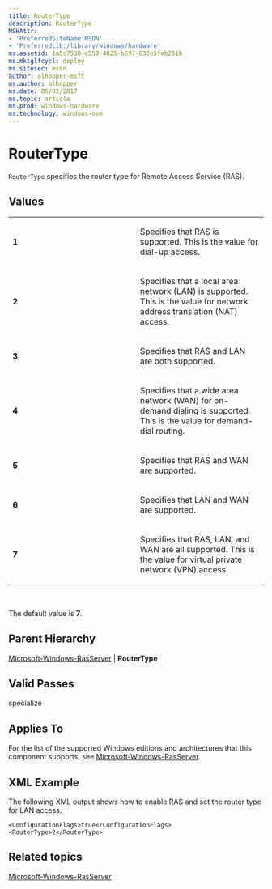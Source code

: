 ```yaml
---
title: RouterType
description: RouterType
MSHAttr:
- 'PreferredSiteName:MSDN'
- 'PreferredLib:/library/windows/hardware'
ms.assetid: 1a5c7538-c559-4825-b697-832e5feb251b
ms.mktglfcycl: deploy
ms.sitesec: msdn
author: alhopper-msft
ms.author: alhopper
ms.date: 05/02/2017
ms.topic: article
ms.prod: windows-hardware
ms.technology: windows-oem
---
```


# RouterType


`RouterType` specifies the router type for Remote Access Service (RAS).

## Values


<table>
<colgroup>
<col width="50%" />
<col width="50%" />
</colgroup>
<tbody>
<tr class="odd">
<td><p><strong>1</strong></p></td>
<td><p>Specifies that RAS is supported. This is the value for dial-up access.</p></td>
</tr>
<tr class="even">
<td><p><strong>2</strong></p></td>
<td><p>Specifies that a local area network (LAN) is supported. This is the value for network address translation (NAT) access.</p></td>
</tr>
<tr class="odd">
<td><p><strong>3</strong></p></td>
<td><p>Specifies that RAS and LAN are both supported.</p></td>
</tr>
<tr class="even">
<td><p><strong>4</strong></p></td>
<td><p>Specifies that a wide area network (WAN) for on-demand dialing is supported. This is the value for demand-dial routing.</p></td>
</tr>
<tr class="odd">
<td><p><strong>5</strong></p></td>
<td><p>Specifies that RAS and WAN are supported.</p></td>
</tr>
<tr class="even">
<td><p><strong>6</strong></p></td>
<td><p>Specifies that LAN and WAN are supported.</p></td>
</tr>
<tr class="odd">
<td><p><strong>7</strong></p></td>
<td><p>Specifies that RAS, LAN, and WAN are all supported. This is the value for virtual private network (VPN) access.</p></td>
</tr>
</tbody>
</table>

 

The default value is **7**.

## Parent Hierarchy


[Microsoft-Windows-RasServer](microsoft-windows-rasserver.md) | **RouterType**

## Valid Passes


specialize

## Applies To


For the list of the supported Windows editions and architectures that this component supports, see [Microsoft-Windows-RasServer](microsoft-windows-rasserver.md).

## XML Example


The following XML output shows how to enable RAS and set the router type for LAN access.

```
<ConfigurationFlags>true</ConfigurationFlags> 
<RouterType>2</RouterType>
```

## Related topics


[Microsoft-Windows-RasServer](microsoft-windows-rasserver.md)

 

 







